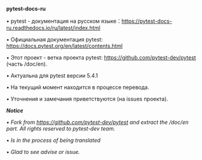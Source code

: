 **pytest-docs-ru**

• pytest - документация на русском языке：https://pytest-docs-ru.readthedocs.io/ru/latest/index.html


• Официальная документация pytest: https://docs.pytest.org/en/latest/contents.html

• Этот проект - ветка проекта pytest: https://github.com/pytest-dev/pytest (часть /doc/en).

• Актуальна для pytest версии 5.4.1

• На текущий момент находится в процессе перевода.

• Уточнения и замечания приветствуются (на issues проекта).


***Notice***

• *Fork from https://github.com/pytest-dev/pytest and extract the /doc/en part. All rights reserved to pytest-dev team.*

• *Is in the process of being translated*

• *Glad to see advise or issue.*




